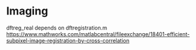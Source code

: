 # Imaging
dftreg_real depends on dftregistration.m
https://www.mathworks.com/matlabcentral/fileexchange/18401-efficient-subpixel-image-registration-by-cross-correlation
